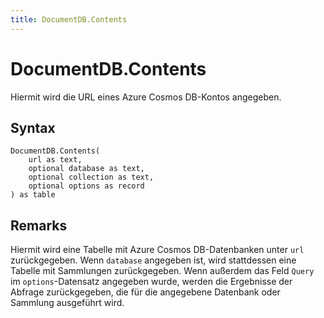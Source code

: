 ```yaml
---
title: DocumentDB.Contents
---
```


# DocumentDB.Contents


Hiermit wird die URL eines Azure Cosmos DB-Kontos angegeben.


## Syntax

```powerquery
DocumentDB.Contents(
    url as text,
    optional database as text,
    optional collection as text,
    optional options as record
) as table
```


## Remarks

Hiermit wird eine Tabelle mit Azure Cosmos DB-Datenbanken unter <code>url</code> zurückgegeben. Wenn <code>database</code> angegeben ist, wird stattdessen eine Tabelle mit Sammlungen zurückgegeben. Wenn außerdem das Feld <code>Query</code> im <code>options</code>-Datensatz angegeben wurde, werden die Ergebnisse der Abfrage zurückgegeben, die für die angegebene Datenbank oder Sammlung ausgeführt wird.


